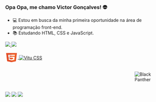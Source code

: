 ### Opa Opa, me chamo Victor Gonçalves! 👽

- 💻 Estou em busca da minha primeira oportunidade na área de programação front-end.
- 📚 Estudando HTML, CSS e JavaScript.

<div>
  <a href="https://github.com/vitugoncalves">
  <img height="165em" src="https://github-readme-stats.vercel.app/api?username=vitugoncalves&show_icons=true&theme=dark"/>
  <img height="165em" src="https://github-readme-stats.vercel.app/api/top-langs/?username=vitugoncalves&layout=compact&langs_count=16&theme=dark"/>
 </div>
 
 <div style="display:inline_block"><br>
 <img align="center" alt="Vitu HTML" height="30" width="40" src="https://raw.githubusercontent.com/devicons/devicon/master/icons/html5/html5-original.svg">
  <img align="center" alt="Vitu CSS" height="30" width="40" src="https://img.shields.io/badge/CSS3-1572B6?style=for-the-badge&logo=css3&logoColor=white">
 </div>
  
 ##
   <img align="right" alt="Black Panther" height="100" width="90" src="https://tenor.com/pt-BR/view/black-panther-costume-gif-14050064.gif"><br><br><br>
 
 <div>
 <a href="https://www.linkedin.com/in/dev-victorgoncalves/" target"_blank"><img src="https://img.shields.io/badge/LinkedIn-0077B5?style=for-the-badge&logo=linkedin&logoColor=white" target="_blank"></a>
 <a href="https://api.whatsapp.com/send/?phone=%2B5571987742047&text&type=phone_number&app_absent=0" target"_blank"><img src="https://img.shields.io/badge/WhatsApp-25D366?style=for-the-badge&logo=whatsapp&logoColor=white"></a>
 <a href="mailto:victorandrade169@gmail.com" target"_blank"><img src="https://img.shields.io/badge/Gmail-D14836?style=for-the-badge&logo=gmail&logoColor=white"></a>
  </div>
  
 
